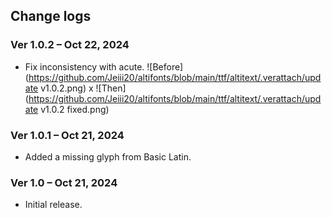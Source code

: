 ## Change logs

### Ver 1.0.2 – Oct 22, 2024
- Fix inconsistency with acute. ![Before](https://github.com/Jeiii20/altifonts/blob/main/ttf/altitext/.verattach/update v1.0.2.png) x ![Then](https://github.com/Jeiii20/altifonts/blob/main/ttf/altitext/.verattach/update v1.0.2 fixed.png)

### Ver 1.0.1 – Oct 21, 2024
- Added a missing glyph from Basic Latin.

### Ver 1.0 – Oct 21, 2024
- Initial release.
